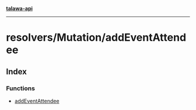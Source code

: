 [**talawa-api**](../../../README.md)

***

# resolvers/Mutation/addEventAttendee

## Index

### Functions

- [addEventAttendee](functions/addEventAttendee.md)
